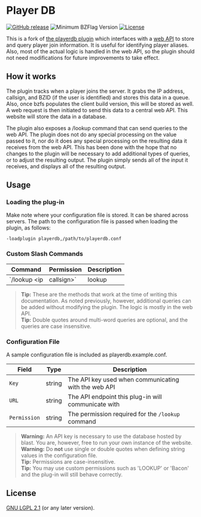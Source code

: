 # Player DB

[![GitHub release](https://img.shields.io/github/release/allejo/playerdb.svg?maxAge=2592000)](https://github.com/allejo/playerdb/releases/latest)
![Minimum BZFlag Version](https://img.shields.io/badge/BZFlag-v2.4.9+-blue.svg)
[![License](https://img.shields.io/github/license/allejo/playerdb.svg)](https://github.com/allejo/playerdb/blob/master/LICENSE.md)

This is a fork of [the playerdb plugin](https://bitbucket.org/blast007/bz_playerdb_plugin) which interfaces with a [web API](https://bitbucket.org/blast007/bz_playerdb_website) to store and query player join information. It is useful for identifying player aliases. Also, most of the actual logic is handled in the web API, so the plugin should not need modifications for future improvements to take effect.

## How it works

The plugin tracks when a player joins the server. It grabs the IP address, callsign, and BZID (if the user is identified) and stores this data in a queue. Also, once bzfs populates the client build version, this will be stored as well. A web request is then initiated to send this data to a central web API. This website will store the data in a database.

The plugin also exposes a /lookup command that can send queries to the web API.  The plugin does not do any special processing on the value passed to it, nor do it does any special processing on the resulting data it receives from the web API. This has been done with the hope that no changes to the plugin will be necessary to add additional types of queries, or to adjust the resulting output. The plugin simply sends all of the input it receives, and displays all of the resulting output.

## Usage

### Loading the plug-in

Make note where your configuration file is stored. It can be shared across servers. The path to the configuration file is passed when loading the plugin, as follows:

```
-loadplugin playerdb,/path/to/playerdb.conf
```

### Custom Slash Commands

| Command | Permission | Description |
| ------- | ---------- | ----------- |
| `/lookup <ip|callsign>` | lookup | Look up related callsigns or IPs a player has used in the past |

> **Tip:** These are the methods that work at the time of writing this documentation. As noted previously, however, additional queries can be added without modifying the plugin. The logic is mostly in the web API.  
> **Tip:** Double quotes around multi-word queries are optional, and the queries are case insensitive.

### Configuration File

A sample configuration file is included as playerdb.example.conf.

| Field | Type | Description |
| ----- | ---- | ----------- |
| `Key` | string | The API key used when communicating with the web API |
| `URL` | string | The API endpoint this plug-in will communicate with |
| `Permission` | string | The permission required for the `/lookup` command |

> **Warning:** An API key is necessary to use the database hosted by blast.  You are, however, free to run your own instance of the website.  
> **Warning:** Do **not** use single or double quotes when defining string values in the configuration file.  
> **Tip:** Permissions are case-insensitive.  
> **Tip:** You may use custom permissions such as 'LOOKUP' or 'Bacon' and the plug-in will still behave correctly.

## License

[GNU LGPL 2.1](https://github.com/allejo/playerdb/blob/master/LICENSE.md) (or any later version).
